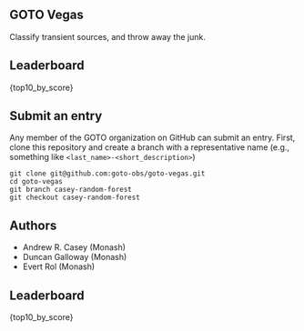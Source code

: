 GOTO Vegas
----------
Classify transient sources, and throw away the junk.


Leaderboard
-----------
{top10_by_score}


Submit an entry
---------------
Any member of the GOTO organization on GitHub can submit an entry. 
First, clone this repository and create a branch with a representative name (e.g., something like ``<last_name>-<short_description>``)

````
git clone git@github.com:goto-obs/goto-vegas.git
cd goto-vegas
git branch casey-random-forest
git checkout casey-random-forest
````


Authors
-------
- Andrew R. Casey (Monash)
- Duncan Galloway (Monash)
- Evert Rol (Monash)

Leaderboard
-----------
{top10_by_score}
